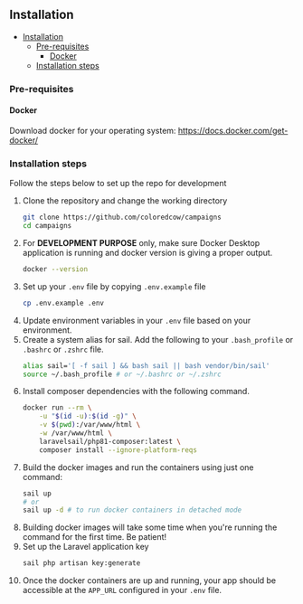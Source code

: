 ## Installation

- [Installation](#installation)
  - [Pre-requisites](#pre-requisites)
    - [Docker](#docker)
  - [Installation steps](#installation-steps)

### Pre-requisites
#### Docker
Download docker for your operating system: https://docs.docker.com/get-docker/

### Installation steps
Follow the steps below to set up the repo for development
1. Clone the repository and change the working directory
    ```sh
    git clone https://github.com/coloredcow/campaigns
    cd campaigns
    ```
2. For **DEVELOPMENT PURPOSE** only, make sure Docker Desktop application is running and docker version is giving a proper output.
    ```sh
    docker --version
    ```
3. Set up your `.env` file by copying `.env.example` file
    ```sh
    cp .env.example .env
    ```
4. Update environment variables in your `.env` file based on your environment.
5. Create a system alias for sail. Add the following to your `.bash_profile` or `.bashrc` or `.zshrc` file.
    ```sh
    alias sail='[ -f sail ] && bash sail || bash vendor/bin/sail'
    source ~/.bash_profile # or ~/.bashrc or ~/.zshrc
    ```
6. Install composer dependencies with the following command.
    ```sh
    docker run --rm \
        -u "$(id -u):$(id -g)" \
        -v $(pwd):/var/www/html \
        -w /var/www/html \
        laravelsail/php81-composer:latest \
        composer install --ignore-platform-reqs
    ```
7. Build the docker images and run the containers using just one command:
    ```sh
    sail up
    # or
    sail up -d # to run docker containers in detached mode
    ```
8. Building docker images will take some time when you're running the command for the first time. Be patient!
9. Set up the Laravel application key
    ```sh
    sail php artisan key:generate
    ```
10. Once the docker containers are up and running, your app should be accessible at the `APP_URL` configured in your `.env` file.
